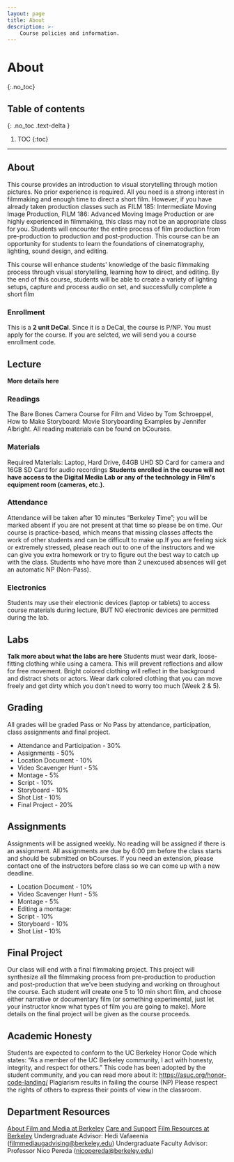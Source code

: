 ```yaml
---
layout: page
title: About
description: >-
    Course policies and information.
---
```


# About
{:.no_toc}

## Table of contents
{: .no_toc .text-delta }

1. TOC
{:toc}

---

## About

This course provides an introduction to visual storytelling through motion pictures. No prior experience is required. All you need is a strong interest in filmmaking and enough time to direct a short film. However, if you have already taken production classes such as FILM 185: Intermediate Moving Image Production, FILM 186: Advanced Moving Image Production or are highly experienced in filmmaking, this class may not be an appropriate class for you. Students will encounter the entire process of film production from pre-production to production and post-production. This course can be an opportunity for students to learn the foundations of cinematography, lighting, sound design, and editing.

This course will enhance students' knowledge of the basic filmmaking process through visual storytelling, learning how to direct, and editing. By the end of this course, students will be able to create a variety of lighting setups, capture and process audio on set, and successfully complete a short film

### Enrollment

This is a **2 unit DeCal**. Since it is a DeCal, the course is P/NP. You must apply for the course. If you are selcted, we will send you a course enrollment code.

## Lecture
**More details here**

### Readings
The Bare Bones Camera Course for Film and Video by Tom Schroeppel, How to Make Storyboard: Movie Storyboarding Examples by Jennifer Albright. All reading materials can be found on bCourses.

### Materials
Required Materials: Laptop, Hard Drive, 64GB UHD SD Card for camera and 16GB SD Card for audio recordings **Students enrolled in the course will not have access to the Digital Media Lab or any of the technology in Film's equipment room (cameras, etc.).**

### Attendance
Attendance will be taken after 10 minutes “Berkeley Time”; you will be marked absent if you are not present at that time so please be on time. Our course is practice-based, which means that missing classes affects the work of other students and can be difficult to make up.If you are feeling sick or extremely stressed, please reach out to one of the instructors and we can give you extra homework or try to figure out the best way to catch up with the class. Students who have more than 2 unexcused absences will get an automatic NP (Non-Pass). 

### Electronics
Students may use their electronic devices (laptop or tablets) to access course materials during lecture, BUT NO electronic devices are permitted during the lab. 			

## Labs
**Talk more about what the labs are here**
Students must wear dark, loose-fitting clothing while using a camera. This will prevent reflections and allow for free movement. Bright colored clothing will reflect in the background and distract shots or actors. Wear dark colored clothing that you can move freely and get dirty which you don’t need to worry too much (Week 2 & 5).

## Grading
All grades will be graded Pass or No Pass by attendance, participation, class assignments and final project.					
* Attendance and Participation - 30% 
* Assignments - 50%
* Location Document - 10%
* Video Scavenger Hunt - 5%
* Montage - 5%
* Script - 10%
* Storyboard - 10%
* Shot List - 10%
* Final Project - 20%

## Assignments
Assignments will be assigned weekly. No reading will be assigned if there is an assignment. All assignments are due by 6:00 pm before the class starts and should be submitted on bCourses. If you need an extension, please contact one of the instructors before class so we can come up with a new deadline.
* Location Document - 10%
* Video Scavenger Hunt - 5%
* Montage - 5%
* Editing a montage: 
* Script - 10%
* Storyboard - 10%
* Shot List - 10%

## Final Project
Our class will end with a final filmmaking project. This project will synthesize all the filmmaking process from pre-production to production and post-production that we’ve been studying and working on throughout the course. Each student will create one 5 to 10 min short film, and choose either narrative or documentary film (or something experimental, just let your instructor know what types of film you are going to make).
More details on the final project will be given as the course proceeds.

## Academic Honesty
Students are expected to conform to the UC Berkeley Honor Code which states: “As a member of the UC Berkeley community, I act with honesty, integrity, and respect for others.” This code has been adopted by the student community, and you can read more about it: https://asuc.org/honor-code-landing/
Plagiarism results in failing the course (NP) Please respect the rights of others to express their points of view in the classroom.

## Department Resources
[About Film and Media at Berkeley](https://filmmedia.berkeley.edu/about/)
[Care and Support](https://filmmedia.berkeley.edu/student-resources/care-and-support/)
[Film Resources at Berkeley](https://filmmedia.berkeley.edu/film-resources/film-resources-at-berkeley/)
Undergraduate Advisor: Hedi Vafaeenia ([filmmediaugadvising@berkeley.edu](mailto:filmmediaugadvising@berkeley.edu))
Undergraduate Faculty Advisor: Professor Nico Pereda ([nicopereda@berkeley.edu](nicopereda@berkeley.edu))
